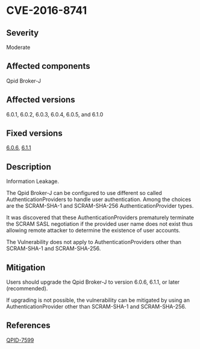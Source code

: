 # CVE-2016-8741

## Severity

Moderate

## Affected components

Qpid Broker-J

## Affected versions

6.0.1, 6.0.2, 6.0.3, 6.0.4, 6.0.5, and 6.1.0

## Fixed versions

[6.0.6]({{site.url}}/releases/qpid-java-6.0.6/index.html), [6.1.1]({{site.url}}/releases/qpid-java-6.1.1/index.html)

## Description

Information Leakage.

The Qpid Broker-J can be configured to use different so called
AuthenticationProviders to handle user authentication.  Among the
choices are the SCRAM-SHA-1 and SCRAM-SHA-256 AuthenticationProvider
types.

It was discovered that these AuthenticationProviders prematurely
terminate the SCRAM SASL negotiation if the provided user name does
not exist thus allowing remote attacker to determine the existence of
user accounts.

The Vulnerability does not apply to AuthenticationProviders other than
SCRAM-SHA-1 and SCRAM-SHA-256.

## Mitigation

Users should upgrade the Qpid Broker-J to version 6.0.6,
6.1.1, or later (recommended).

If upgrading is not possible, the vulnerability can be mitigated by
using an AuthenticationProvider other than SCRAM-SHA-1 and
SCRAM-SHA-256.

## References

[QPID-7599](https://issues.apache.org/jira/browse/QPID-7599)

